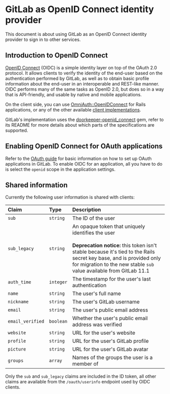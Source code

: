 # GitLab as OpenID Connect identity provider

This document is about using GitLab as an OpenID Connect identity provider
to sign in to other services.

## Introduction to OpenID Connect

[OpenID Connect](https://openid.net/connect/) \(OIDC) is a simple identity layer on top of the
OAuth 2.0 protocol. It allows clients to verify the identity of the end-user
based on the authentication performed by GitLab, as well as to obtain
basic profile information about the end-user in an interoperable and
REST-like manner. OIDC performs many of the same tasks as OpenID 2.0,
but does so in a way that is API-friendly, and usable by native and
mobile applications.

On the client side, you can use [OmniAuth::OpenIDConnect](https://github.com/jjbohn/omniauth-openid-connect/) for Rails
applications, or any of the other available [client implementations](https://openid.net/developers/libraries/#connect).

GitLab's implementation uses the [doorkeeper-openid_connect] gem, refer
to its README for more details about which parts of the specifications
are supported.

## Enabling OpenID Connect for OAuth applications

Refer to the [OAuth guide] for basic information on how to set up OAuth
applications in GitLab. To enable OIDC for an application, all you have to do
is select the `openid` scope in the application settings.

## Shared information

Currently the following user information is shared with clients:

| Claim            | Type      | Description |
|:-----------------|:----------|:------------|
| `sub`            | `string`  | The ID of the user
| `sub_legacy`     | `string`  | An opaque token that uniquely identifies the user<br><br>**Deprecation notice:** this token isn't stable because it's tied to the Rails secret key base, and is provided only for migration to the new stable `sub` value available from GitLab 11.1
| `auth_time`      | `integer` | The timestamp for the user's last authentication
| `name`           | `string`  | The user's full name
| `nickname`       | `string`  | The user's GitLab username
| `email`          | `string`  | The user's public email address
| `email_verified` | `boolean` | Whether the user's public email address was verified
| `website`        | `string`  | URL for the user's website
| `profile`        | `string`  | URL for the user's GitLab profile
| `picture`        | `string`  | URL for the user's GitLab avatar
| `groups`         | `array`   | Names of the groups the user is a member of

Only the `sub` and `sub_legacy` claims are included in the ID token, all other claims are available from the `/oauth/userinfo` endpoint used by OIDC clients.

[doorkeeper-openid_connect]: https://github.com/doorkeeper-gem/doorkeeper-openid_connect "Doorkeeper::OpenidConnect website"
[OAuth guide]: oauth_provider.md "GitLab as OAuth2 authentication service provider"
